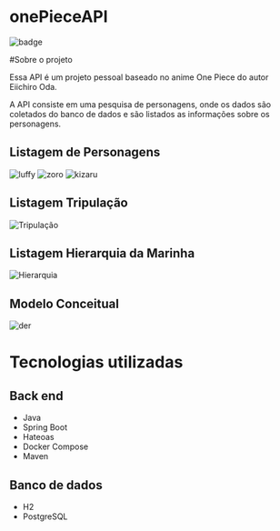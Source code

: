 # onePieceAPI

![badge](https://img.shields.io/badge/STATUS-DESENVOLVIMENTO-blue)

#Sobre o projeto

Essa API é um projeto pessoal baseado no anime One Piece do autor Eiichiro Oda.

A API consiste em uma pesquisa de personagens, onde os dados são coletados do banco de dados e são listados as informações sobre os personagens.

## Listagem de Personagens

![luffy](https://github.com/brunoduarte96/onePieceAPI/assets/106353520/bbbe8509-4117-4355-a545-ccb98e8c335a)
![zoro](https://github.com/brunoduarte96/onePieceAPI/assets/106353520/7ff22457-3071-4579-8d54-2be26ad03a9b)
![kizaru](https://github.com/brunoduarte96/onePieceAPI/assets/106353520/cd3bf822-215a-402f-a7fa-a8e2b998ed24)

## Listagem Tripulação

![Tripulação](https://github.com/brunoduarte96/onePieceAPI/assets/106353520/8ed65da1-c632-446d-9733-2cc5a19f37ac)

## Listagem Hierarquia da Marinha

![Hierarquia](https://github.com/brunoduarte96/onePieceAPI/assets/106353520/ebb7cc4b-af6b-4e33-b466-00e452162050)

## Modelo Conceitual 

![der](https://github.com/brunoduarte96/onePieceAPI/assets/106353520/8c7f49d8-5034-4830-b6a9-2e03071c969f)

# Tecnologias utilizadas

## Back end
- Java
- Spring Boot
- Hateoas
- Docker Compose
- Maven

## Banco de dados
- H2
- PostgreSQL
